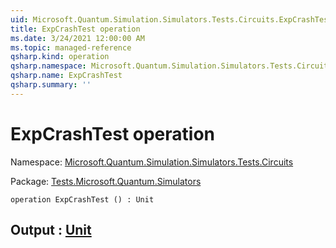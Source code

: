```yaml
---
uid: Microsoft.Quantum.Simulation.Simulators.Tests.Circuits.ExpCrashTest
title: ExpCrashTest operation
ms.date: 3/24/2021 12:00:00 AM
ms.topic: managed-reference
qsharp.kind: operation
qsharp.namespace: Microsoft.Quantum.Simulation.Simulators.Tests.Circuits
qsharp.name: ExpCrashTest
qsharp.summary: ''
---
```


# ExpCrashTest operation

Namespace: [Microsoft.Quantum.Simulation.Simulators.Tests.Circuits](xref:Microsoft.Quantum.Simulation.Simulators.Tests.Circuits)

Package: [Tests.Microsoft.Quantum.Simulators](https://nuget.org/packages/Tests.Microsoft.Quantum.Simulators)




```qsharp
operation ExpCrashTest () : Unit
```


## Output : [Unit](xref:microsoft.quantum.lang-ref.unit)

